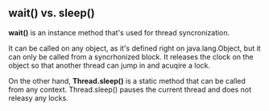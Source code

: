 ## wait() vs. sleep()
**wait()** is an instance method that's used for thread syncronization.

It can be called on any object, as it's defined right on java.lang.Object, but it can only be called from a syncrhonized block. It releases the clock on the object so that another thread can jump in and acuqire a lock. 

On the other hand, **Thread.sleep()** is a static method that can be called from any context. Thread.sleep() pauses the current thread and does not releasy any locks. 
